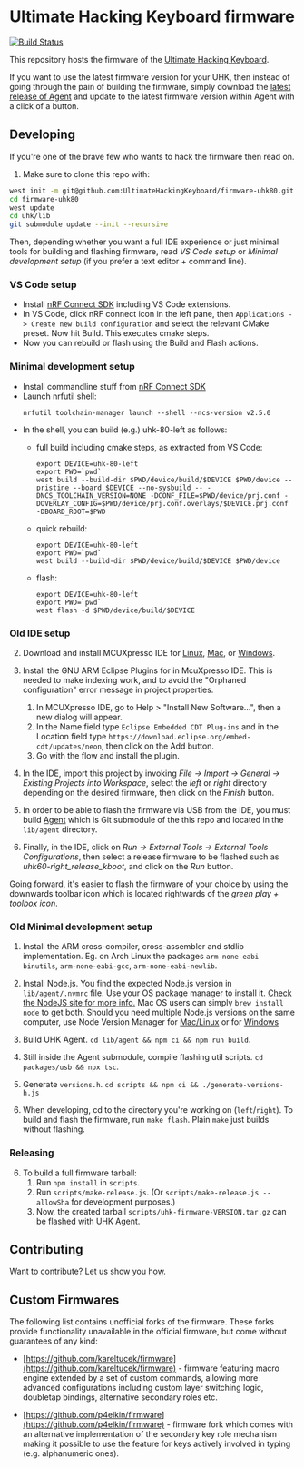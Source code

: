 # Ultimate Hacking Keyboard firmware

[![Build Status](https://cloud.drone.io/api/badges/UltimateHackingKeyboard/firmware/status.svg)](https://cloud.drone.io/UltimateHackingKeyboard/firmware)

This repository hosts the firmware of the [Ultimate Hacking Keyboard](https://ultimatehackingkeyboard.com/).

If you want to use the latest firmware version for your UHK, then instead of going through the pain of building the firmware, simply download the [latest release of Agent](https://github.com/UltimateHackingKeyboard/agent/releases/latest) and update to the latest firmware version within Agent with a click of a button.

## Developing

If you're one of the brave few who wants to hack the firmware then read on.

1. Make sure to clone this repo with:

```bash
west init -m git@github.com:UltimateHackingKeyboard/firmware-uhk80.git firmware-uhk80
cd firmware-uhk80
west update
cd uhk/lib
git submodule update --init --recursive
```

Then, depending whether you want a full IDE experience or just minimal tools for building and flashing firmware, read *VS Code setup* or *Minimal development setup* (if you prefer a text editor + command line).

### VS Code setup

- Install [nRF Connect SDK](https://developer.nordicsemi.com/nRF_Connect_SDK/doc/latest/nrf/installation/install_ncs.html) including VS Code extensions.
- In VS Code, click nRF connect icon in the left pane, then `Applications -> Create new build configuration` and select the relevant CMake preset. Now hit Build. This executes cmake steps.
- Now you can rebuild or flash using the Build and Flash actions.

### Minimal development setup

- Install commandline stuff from [nRF Connect SDK](https://developer.nordicsemi.com/nRF_Connect_SDK/doc/latest/nrf/installation/install_ncs.html)
- Launch nrfutil shell:
    ```
    nrfutil toolchain-manager launch --shell --ncs-version v2.5.0 
    ```
- In the shell, you can build (e.g.) uhk-80-left as follows:
  - full build including cmake steps, as extracted from VS Code:
    ```
    export DEVICE=uhk-80-left
    export PWD=`pwd`
    west build --build-dir $PWD/device/build/$DEVICE $PWD/device --pristine --board $DEVICE --no-sysbuild -- -DNCS_TOOLCHAIN_VERSION=NONE -DCONF_FILE=$PWD/device/prj.conf -DOVERLAY_CONFIG=$PWD/device/prj.conf.overlays/$DEVICE.prj.conf -DBOARD_ROOT=$PWD
    ```

  - quick rebuild:
    ```
    export DEVICE=uhk-80-left
    export PWD=`pwd`
    west build --build-dir $PWD/device/build/$DEVICE $PWD/device
    ```
  - flash:
    ```
    export DEVICE=uhk-80-left
    export PWD=`pwd`
    west flash -d $PWD/device/build/$DEVICE
    ```

### Old IDE setup

2. Download and install MCUXpresso IDE for [Linux](https://ultimatehackingkeyboard.com/mcuxpressoide/mcuxpressoide-11.2.0_4120.x86_64.deb.bin), [Mac](https://ultimatehackingkeyboard.com/mcuxpressoide/MCUXpressoIDE_11.2.0_4120.pkg), or [Windows](https://ultimatehackingkeyboard.com/mcuxpressoide/MCUXpressoIDE_11.2.0_4120.exe).

3. Install the GNU ARM Eclipse Plugins for in McuXpresso IDE. This is needed to make indexing work, and to avoid the "Orphaned configuration" error message in project properties. 
    1. In MCUXpresso IDE, go to Help > "Install New Software...", then a new dialog will appear.
    2. In the Name field type `Eclipse Embedded CDT Plug-ins` and in the Location field type `https://download.eclipse.org/embed-cdt/updates/neon`, then click on the Add button.
    3. Go with the flow and install the plugin.
    
4. In the IDE, import this project by invoking *File -> Import -> General -> Existing Projects into Workspace*, select the *left* or *right* directory depending on the desired firmware, then click on the *Finish* button.

5. In order to be able to flash the firmware via USB from the IDE, you must build [Agent](https://github.com/UltimateHackingKeyboard/agent) which is Git submodule of the this repo and located in the `lib/agent` directory.

6. Finally, in the IDE, click on *Run -> External Tools -> External Tools Configurations*, then select a release firmware to be flashed such as *uhk60-right_release_kboot*, and click on the *Run* button.

Going forward, it's easier to flash the firmware of your choice by using the downwards toolbar icon which is located rightwards of the *green play + toolbox icon*.

### Old Minimal development setup

1. Install the ARM cross-compiler, cross-assembler and stdlib implementation. Eg. on Arch Linux the packages `arm-none-eabi-binutils`, `arm-none-eabi-gcc`, `arm-none-eabi-newlib`.

2. Install Node.js. You find the expected Node.js version in `lib/agent/.nvmrc` file. Use your OS package manager to install it. [Check the NodeJS site for more info.](https://nodejs.org/en/download/package-manager/ "Installing Node.js via package manager") Mac OS users can simply `brew install node` to get both. Should you need multiple Node.js versions on the same computer, use Node Version Manager for [Mac/Linux](https://github.com/creationix/nvm) or for [Windows](https://github.com/coreybutler/nvm-windows)

3. Build UHK Agent. `cd lib/agent && npm ci && npm run build`.

4. Still inside the Agent submodule, compile flashing util scripts. `cd packages/usb && npx tsc`.

5. Generate `versions.h`. `cd scripts && npm ci && ./generate-versions-h.js`

6. When developing, cd to the directory you're working on (`left`/`right`). To build and flash the firmware, run `make flash`. Plain `make` just builds without flashing.


### Releasing

6. To build a full firmware tarball:
    1. Run `npm install` in `scripts`.
    2. Run `scripts/make-release.js`. (Or `scripts/make-release.js --allowSha` for development purposes.)
    3. Now, the created tarball `scripts/uhk-firmware-VERSION.tar.gz` can be flashed with UHK Agent.

## Contributing

Want to contribute? Let us show you [how](/CONTRIBUTING.md).

## Custom Firmwares

The following list contains unofficial forks of the firmware. These forks provide functionality unavailable in the official firmware, but come without guarantees of any kind:

- [https://github.com/kareltucek/firmware](https://github.com/kareltucek/firmware) - firmware featuring macro engine extended by a set of custom commands, allowing more advanced configurations including custom layer switching logic, doubletap bindings, alternative secondary roles etc.

- [https://github.com/p4elkin/firmware](https://github.com/p4elkin/firmware) - firmware fork which comes with an alternative implementation of the secondary key role mechanism making it possible to use the feature for keys actively involved in typing (e.g. alphanumeric ones).

